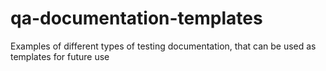 # qa-documentation-templates
Examples of different types of testing documentation, that can be used as templates for future use

